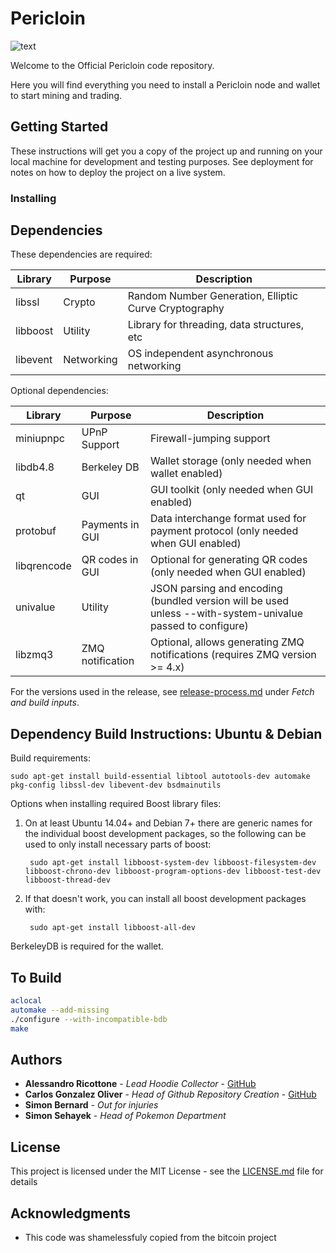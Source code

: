 # Pericloin

![text](https://user-images.githubusercontent.com/2636451/26962199-9d3a3524-4cb2-11e7-93a8-cfd2ff0ab4cc.png)

Welcome to the Official Pericloin code repository.

Here you will find everything you need to install a Pericloin node and wallet to start mining and trading.
## Getting Started

These instructions will get you a copy of the project up and running on your local machine for development and testing purposes. See deployment for notes on how to deploy the project on a live system.

### Installing

Dependencies
---------------------

These dependencies are required:

 Library     | Purpose          | Description
 ------------|------------------|----------------------
 libssl      | Crypto           | Random Number Generation, Elliptic Curve Cryptography
 libboost    | Utility          | Library for threading, data structures, etc
 libevent    | Networking       | OS independent asynchronous networking

Optional dependencies:

 Library     | Purpose          | Description
 ------------|------------------|----------------------
 miniupnpc   | UPnP Support     | Firewall-jumping support
 libdb4.8    | Berkeley DB      | Wallet storage (only needed when wallet enabled)
 qt          | GUI              | GUI toolkit (only needed when GUI enabled)
 protobuf    | Payments in GUI  | Data interchange format used for payment protocol (only needed when GUI enabled)
 libqrencode | QR codes in GUI  | Optional for generating QR codes (only needed when GUI enabled)
 univalue    | Utility          | JSON parsing and encoding (bundled version will be used unless --with-system-univalue passed to configure)
 libzmq3     | ZMQ notification | Optional, allows generating ZMQ notifications (requires ZMQ version >= 4.x)

For the versions used in the release, see [release-process.md](release-process.md) under *Fetch and build inputs*.

Dependency Build Instructions: Ubuntu & Debian
----------------------------------------------
Build requirements:

    sudo apt-get install build-essential libtool autotools-dev automake pkg-config libssl-dev libevent-dev bsdmainutils

Options when installing required Boost library files:

1. On at least Ubuntu 14.04+ and Debian 7+ there are generic names for the
individual boost development packages, so the following can be used to only
install necessary parts of boost:

        sudo apt-get install libboost-system-dev libboost-filesystem-dev libboost-chrono-dev libboost-program-options-dev libboost-test-dev libboost-thread-dev

2. If that doesn't work, you can install all boost development packages with:

        sudo apt-get install libboost-all-dev

BerkeleyDB is required for the wallet.

To Build
---------------------

```bash
aclocal
automake --add-missing
./configure --with-incompatible-bdb
make
```
## Authors

* **Alessandro Ricottone** - *Lead Hoodie Collector* - [GitHub](https://github.com/ricott2)
* **Carlos Gonzalez Oliver** - *Head of Github Repository Creation* - [GitHub](https://github.com/cgoliver)
* **Simon Bernard** - *Out for injuries* 
* **Simon Sehayek** - *Head of Pokemon Department* 

## License

This project is licensed under the MIT License - see the [LICENSE.md](LICENSE.md) file for details

## Acknowledgments

* This code was shamelessfuly copied from the bitcoin project
